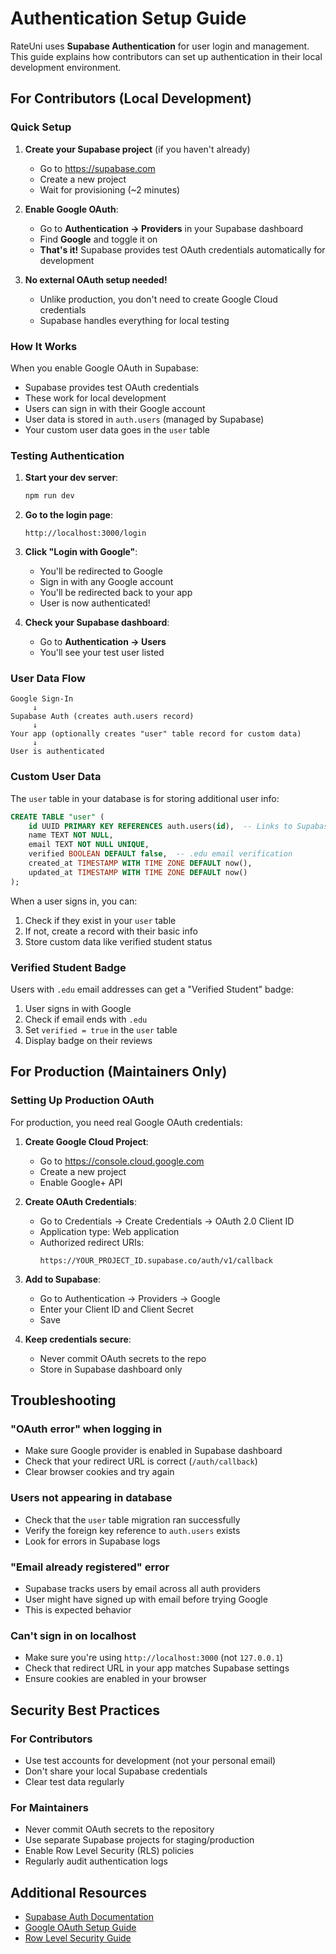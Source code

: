 # Authentication Setup Guide

RateUni uses **Supabase Authentication** for user login and management. This guide explains how contributors can set up authentication in their local development environment.

## For Contributors (Local Development)

### Quick Setup

1. **Create your Supabase project** (if you haven't already)
   - Go to https://supabase.com
   - Create a new project
   - Wait for provisioning (~2 minutes)

2. **Enable Google OAuth**:
   - Go to **Authentication → Providers** in your Supabase dashboard
   - Find **Google** and toggle it on
   - **That's it!** Supabase provides test OAuth credentials automatically for development

3. **No external OAuth setup needed!**
   - Unlike production, you don't need to create Google Cloud credentials
   - Supabase handles everything for local testing

### How It Works

When you enable Google OAuth in Supabase:
- Supabase provides test OAuth credentials
- These work for local development
- Users can sign in with their Google account
- User data is stored in `auth.users` (managed by Supabase)
- Your custom user data goes in the `user` table

### Testing Authentication

1. **Start your dev server**:
   ```bash
   npm run dev
   ```

2. **Go to the login page**:
   ```
   http://localhost:3000/login
   ```

3. **Click "Login with Google"**:
   - You'll be redirected to Google
   - Sign in with any Google account
   - You'll be redirected back to your app
   - User is now authenticated!

4. **Check your Supabase dashboard**:
   - Go to **Authentication → Users**
   - You'll see your test user listed

### User Data Flow

```
Google Sign-In
     ↓
Supabase Auth (creates auth.users record)
     ↓
Your app (optionally creates "user" table record for custom data)
     ↓
User is authenticated
```

### Custom User Data

The `user` table in your database is for storing additional user info:

```sql
CREATE TABLE "user" (
    id UUID PRIMARY KEY REFERENCES auth.users(id),  -- Links to Supabase auth
    name TEXT NOT NULL,
    email TEXT NOT NULL UNIQUE,
    verified BOOLEAN DEFAULT false,  -- .edu email verification
    created_at TIMESTAMP WITH TIME ZONE DEFAULT now(),
    updated_at TIMESTAMP WITH TIME ZONE DEFAULT now()
);
```

When a user signs in, you can:
1. Check if they exist in your `user` table
2. If not, create a record with their basic info
3. Store custom data like verified student status

### Verified Student Badge

Users with `.edu` email addresses can get a "Verified Student" badge:

1. User signs in with Google
2. Check if email ends with `.edu`
3. Set `verified = true` in the `user` table
4. Display badge on their reviews

## For Production (Maintainers Only)

### Setting Up Production OAuth

For production, you need real Google OAuth credentials:

1. **Create Google Cloud Project**:
   - Go to https://console.cloud.google.com
   - Create a new project
   - Enable Google+ API

2. **Create OAuth Credentials**:
   - Go to Credentials → Create Credentials → OAuth 2.0 Client ID
   - Application type: Web application
   - Authorized redirect URIs:
     ```
     https://YOUR_PROJECT_ID.supabase.co/auth/v1/callback
     ```

3. **Add to Supabase**:
   - Go to Authentication → Providers → Google
   - Enter your Client ID and Client Secret
   - Save

4. **Keep credentials secure**:
   - Never commit OAuth secrets to the repo
   - Store in Supabase dashboard only

## Troubleshooting

### "OAuth error" when logging in
- Make sure Google provider is enabled in Supabase dashboard
- Check that your redirect URL is correct (`/auth/callback`)
- Clear browser cookies and try again

### Users not appearing in database
- Check that the `user` table migration ran successfully
- Verify the foreign key reference to `auth.users` exists
- Look for errors in Supabase logs

### "Email already registered" error
- Supabase tracks users by email across all auth providers
- User might have signed up with email before trying Google
- This is expected behavior

### Can't sign in on localhost
- Make sure you're using `http://localhost:3000` (not `127.0.0.1`)
- Check that redirect URL in your app matches Supabase settings
- Ensure cookies are enabled in your browser

## Security Best Practices

### For Contributors
- Use test accounts for development (not your personal email)
- Don't share your local Supabase credentials
- Clear test data regularly

### For Maintainers
- Never commit OAuth secrets to the repository
- Use separate Supabase projects for staging/production
- Enable Row Level Security (RLS) policies
- Regularly audit authentication logs

## Additional Resources

- [Supabase Auth Documentation](https://supabase.com/docs/guides/auth)
- [Google OAuth Setup Guide](https://supabase.com/docs/guides/auth/social-login/auth-google)
- [Row Level Security Guide](https://supabase.com/docs/guides/auth/row-level-security)
